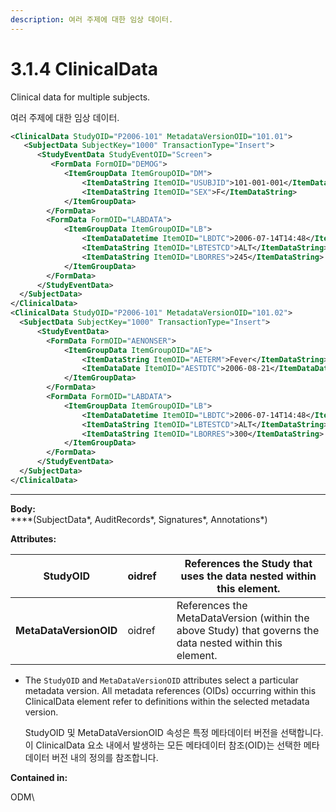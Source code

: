 ```yaml
---
description: 여러 주제에 대한 임상 데이터.
---
```


# 3.1.4 ClinicalData

Clinical data for multiple subjects.

여러 주제에 대한 임상 데이터.&#x20;

```xml
<ClinicalData StudyOID="P2006-101" MetadataVersionOID="101.01">
   <SubjectData SubjectKey="1000" TransactionType="Insert">
      <StudyEventData StudyEventOID="Screen">
         <FormData FormOID="DEMOG">
            <ItemGroupData ItemGroupOID="DM">
                <ItemDataString ItemOID="USUBJID">101-001-001</ItemDataString>
                <ItemDataString ItemOID="SEX">F</ItemDataString>
            </ItemGroupData>
        </FormData>
        <FormData FormOID="LABDATA">
            <ItemGroupData ItemGroupOID="LB">
                <ItemDataDatetime ItemOID="LBDTC">2006-07-14T14:48</ItemDataDatetime>
                <ItemDataString ItemOID="LBTESTCD">ALT</ItemDataString>
                <ItemDataString ItemOID="LBORRES">245</ItemDataString>
            </ItemGroupData>
        </FormData>
      </StudyEventData>
  </SubjectData>
</ClinicalData>
<ClinicalData StudyOID="P2006-101" MetadataVersionOID="101.02">
  <SubjectData SubjectKey="1000" TransactionType="Insert">
      <StudyEventData>
        <FormData FormOID="AENONSER">
            <ItemGroupData ItemGroupOID="AE">
                <ItemDataString ItemOID="AETERM">Fever</ItemDataString>
                <ItemDataDate ItemOID="AESTDTC">2006-08-21</ItemDataDate>
            </ItemGroupData>
        </FormData>
        <FormData FormOID="LABDATA">
            <ItemGroupData ItemGroupOID="LB">
                <ItemDataDatetime ItemOID="LBDTC">2006-07-14T14:48</ItemDataDatetime>
                <ItemDataString ItemOID="LBTESTCD">ALT</ItemDataString>
                <ItemDataString ItemOID="LBORRES">300</ItemDataString>
            </ItemGroupData>
        </FormData>
      </StudyEventData>
  </SubjectData>
</ClinicalData>
```

****

**Body:**\
****(SubjectData\*, AuditRecords\*, Signatures\*, Annotations\*)



**Attributes:**

| **StudyOID**           | oidref |   | References the Study that uses the data nested within this element.                                       |
| ---------------------- | ------ | - | --------------------------------------------------------------------------------------------------------- |
| **MetaDataVersionOID** | oidref |   | References the MetaDataVersion (within the above Study) that governs the data nested within this element. |

*   The `StudyOID` and `MetaDataVersionOID` attributes select a particular metadata version. All metadata references (OIDs) occurring within this ClinicalData element refer to definitions within the selected metadata version.



    StudyOID 및 MetaDataVersionOID 속성은 특정 메타데이터 버전을 선택합니다. 이 ClinicalData 요소 내에서 발생하는 모든 메타데이터 참조(OID)는 선택한 메타데이터 버전 내의 정의를 참조합니다.



**Contained in:**

ODM\








